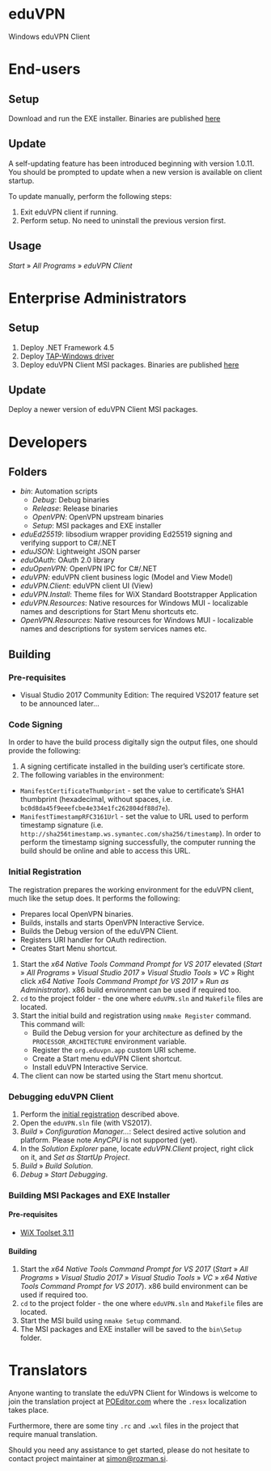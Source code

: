 # eduVPN
Windows eduVPN Client


# End-users

## Setup
Download and run the EXE installer. Binaries are published [here](https://github.com/Amebis/eduVPN/releases)

## Update
A self-updating feature has been introduced beginning with version 1.0.11. You should be prompted to update when a new version is available on client startup.

To update manually, perform the following steps:
1. Exit eduVPN client if running.
2. Perform setup. No need to uninstall the previous version first.

## Usage
_Start_ » _All Programs_ » _eduVPN Client_


# Enterprise Administrators

## Setup
1. Deploy .NET Framework 4.5
2. Deploy [TAP-Windows driver](https://openvpn.net/index.php/open-source/downloads.html)
3. Deploy eduVPN Client MSI packages. Binaries are published [here](https://github.com/Amebis/eduVPN/releases)

## Update
Deploy a newer version of eduVPN Client MSI packages.


# Developers

## Folders
- _bin_: Automation scripts
   - _Debug_: Debug binaries
   - _Release_: Release binaries
   - _OpenVPN_: OpenVPN upstream binaries
   - _Setup_: MSI packages and EXE installer
- _eduEd25519_: libsodium wrapper providing Ed25519 signing and verifying support to C#/.NET
- _eduJSON_: Lightweight JSON parser
- _eduOAuth_: OAuth 2.0 library
- _eduOpenVPN_: OpenVPN IPC for C#/.NET
- _eduVPN_: eduVPN client business logic (Model and View Model)
- _eduVPN.Client_: eduVPN client UI (View)
- _eduVPN.Install_: Theme files for WiX Standard Bootstrapper Application
- _eduVPN.Resources_: Native resources for Windows MUI - localizable names and descriptions for Start Menu shortcuts etc.
- _OpenVPN.Resources_: Native resources for Windows MUI - localizable names and descriptions for system services names etc.

## Building

### Pre-requisites
- Visual Studio 2017 Community Edition: The required VS2017 feature set to be announced later...

### Code Signing
In order to have the build process digitally sign the output files, one should provide the following:

1. A signing certificate installed in the building user’s certificate store.
2. The following variables in the environment:
  - `ManifestCertificateThumbprint` - set the value to certificate’s SHA1 thumbprint (hexadecimal, without spaces, i.e. `bc0d8da45f9eeefcbe4e334e1fc262804df88d7e`).
  - `ManifestTimestampRFC3161Url` - set the value to URL used to perform timestamp signature (i.e. `http://sha256timestamp.ws.symantec.com/sha256/timestamp`). In order to perform the timestamp signing successfully, the computer running the build should be online and able to access this URL.

### Initial Registration
The registration prepares the working environment for the eduVPN client, much like the setup does. It performs the following:
- Prepares local OpenVPN binaries.
- Builds, installs and starts OpenVPN Interactive Service.
- Builds the Debug version of the eduVPN Client.
- Registers URI handler for OAuth redirection.
- Creates Start Menu shortcut.

1. Start the _x64 Native Tools Command Prompt for VS 2017_ elevated (_Start_ » _All Programs_ » _Visual Studio 2017_ » _Visual Studio Tools_ » _VC_ » Right click _x64 Native Tools Command Prompt for VS 2017_ » _Run as Administrator_). x86 build environment can be used if required too.
2. `cd` to the project folder - the one where `eduVPN.sln` and `Makefile` files are located.
3. Start the initial build and registration using `nmake Register` command. This command will:
   - Build the Debug version for your architecture as defined by the `PROCESSOR_ARCHITECTURE` environment variable.
   - Register the `org.eduvpn.app` custom URI scheme.
   - Create a Start menu eduVPN Client shortcut.
   - Install eduVPN Interactive Service.
4. The client can now be started using the Start menu shortcut.

### Debugging eduVPN Client
1. Perform the [initial registration](#initial-registration) described above.
2. Open the `eduVPN.sln` file (with VS2017).
3. _Build_ » _Configuration Manager..._: Select desired active solution and platform. Please note _AnyCPU_ is not supported (yet).
4. In the _Solution Explorer_ pane, locate _eduVPN.Client_ project, right click on it, and _Set as StartUp Project_.
5. _Build_ » _Build Solution_.
6. _Debug_ » _Start Debugging_.

### Building MSI Packages and EXE Installer

#### Pre-requisites
- [WiX Toolset 3.11](http://wixtoolset.org/releases/v3.11/stable)

#### Building
1. Start the _x64 Native Tools Command Prompt for VS 2017_ (_Start_ » _All Programs_ » _Visual Studio 2017_ » _Visual Studio Tools_ » _VC_ » _x64 Native Tools Command Prompt for VS 2017_). x86 build environment can be used if required too.
2. `cd` to the project folder - the one where `eduVPN.sln` and `Makefile` files are located.
3. Start the MSI build using `nmake Setup` command.
4. The MSI packages and EXE installer will be saved to the `bin\Setup` folder.


# Translators

Anyone wanting to translate the eduVPN Client for Windows is welcome to join the translation project at [POEditor.com](https://poeditor.com/join/project/0cJKTOUjzn) where the `.resx` localization takes place.

Furthermore, there are some tiny `.rc` and `.wxl` files in the project that require manual translation.

Should you need any assistance to get started, please do not hesitate to contact project maintainer at [simon@rozman.si](mailto:simon@rozman.si).

